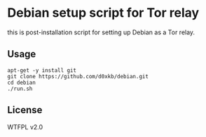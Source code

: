 Debian setup script for Tor relay
===============================================
this is post-installation script for setting up Debian as a Tor relay. 

Usage
-----
````
apt-get -y install git
git clone https://github.com/d0xkb/debian.git
cd debian
./run.sh
````

License
-----
WTFPL v2.0
